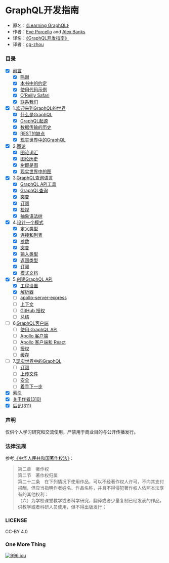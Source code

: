 # GraphQL开发指南

* 原名：[《Learning GraphQL》](http://shop.oreilly.com/product/0636920137269.do)  
* 作者：[Eve Porcello](https://www.oreilly.com/pub/au/6914) and [Alex Banks](https://www.oreilly.com/pub/au/6913)  
* 译名：[《GraphQL开发指南》](https://book.douban.com/subject/30301515/)  
* 译者：[cg-zhou](http://www.cg-zhou.top)

### 目录
- [x] [前言](/ch00_Preface_01.md)
  - [x] [鸣谢](/ch00_Preface_01.md)
  - [x] [本书中的约定](/ch00_Preface_02.md)
  - [x] [使用代码示例](/ch00_Preface_03.md)
  - [x] [O’Reilly Safari](/ch00_Preface_04.md)
  - [x] [联系我们](/ch00_Preface_05.md)
- [x] 1.[欢迎来到GraphQL的世界](/ch01_00.md)
  - [x] [什么是GraphQL](/ch01_01.md)
  - [x] [GraphQL起源](/ch01_02.md)
  - [x] [数据传输的历史](/ch01_03.md)
  - [x] [REST的缺点](/ch01_04.md)
  - [x] [现实世界中的GraphQL](/ch01_05.md)
- [x] 2.[图论](/ch02_00.md)
  - [x] [图论词汇](/ch02_01.md)
  - [x] [图论历史](/ch02_02.md)
  - [x] [树即是图](/ch02_03.md)
  - [x] [现实世界中的图](/ch02_04.md)
- [x] 3.[GraphQL查询语言](/ch03_00.md)
  - [x] [GraphQL API工具](/ch03_01.md)
  - [x] [GraphQL查询](/ch03_02.md)
  - [x] [突变](/ch03_03.md)
  - [x] [订阅](/ch03_04.md)
  - [x] [检视](/ch03_05.md)
  - [x] [抽象语法树](/ch03_06.md)
- [x] 4.[设计一个模式](/ch04_00.md)
  - [x] [定义类型](/ch04_01.md)
  - [x] [连接和列表](/ch04_02.md)
  - [x] [参数](/ch04_03.md)
  - [x] [突变](/ch04_04.md)
  - [x] [输入类型](/ch04_05.md)
  - [x] [返回类型](/ch04_06.md)
  - [x] [订阅](/ch04_07.md)
  - [x] [模式文档](/ch04_08.md)
- [x] 5.[创建GraphQL API](/ch05_00.md)
  - [x] [工程设置](/ch05_01.md)
  - [x] [解析器](/ch05_02.md)
  - [ ] [apollo-server-express](/ch05_03.md)
  - [ ] [上下文](/ch05_04.md)
  - [ ] [GitHub 授权](/ch05_05.md)
  - [ ] [总结](/ch05_06.md)
- [ ] 6.[GraphQL客户端](/ch06_00.md)
  - [ ] [使用 GraphQL API](/ch06_01.md)
  - [ ] [Apollo 客户端](/ch06_02.md)
  - [ ] [Apollo 客户端和 React](/ch06_03.md)
  - [ ] [授权](/ch06_04.md)
  - [ ] [缓存](/ch06_05.md)
- [ ] 7.[现实世界中的GraphQL](/ch07_00.md)
  - [ ] [订阅](/ch07_01.md)
  - [ ] [上传文件](/ch07_02.md)
  - [ ] [安全](/ch07_03.md)
  - [ ] [着手下一步](/ch07_04.md)
- [x] [索引](/ch08_Index.md)
- [x] [关于作者(310)](/ch09_AboutTheAuthors.md)
- [x] [后记(311)](/ch10_Colophon.md)

### 声明
仅供个人学习研究和交流使用，严禁用于商业目的与公开传播发行。

### 法律法规
参考[《中华人民共和国著作权法》](http://www.ncac.gov.cn/chinacopyright/contents/479/17542.html)：
> 第二章　著作权  
> 第二节　著作权归属  
> 第二十二条　在下列情况下使用作品，可以不经著作权人许可，不向其支付报酬，但应当指明作者姓名、作品名称，并且不得侵犯著作权人依照本法享有的其他权利：  
> （六）为学校课堂教学或者科学研究，翻译或者少量复制已经发表的作品，供教学或者科研人员使用，但不得出版发行；

### LICENSE
CC-BY 4.0

### One More Thing
[![996.icu](https://img.shields.io/badge/link-996.icu-red.svg)](https://996.icu)
